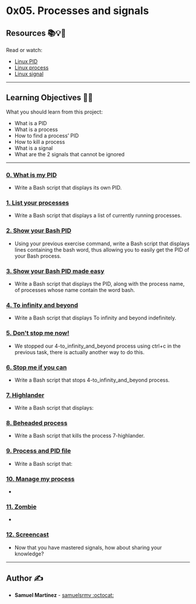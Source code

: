 # 0x05. Processes and signals

## Resources :books::bulb::rocket:
Read or watch:
* [Linux PID](https://intranet.hbtn.io/rltoken/FcpEdqz8hau7eEB0Pi8Ong)
* [Linux process](https://intranet.hbtn.io/rltoken/hX_t2YK0erLPbdTq0-uKwQ)
* [Linux signal](https://intranet.hbtn.io/rltoken/SojW4zvL8j1yaoa7_NM6rA)

---
## Learning Objectives :man_technologist:
What you should learn from this project:

* What is a PID
* What is a process
* How to find a process’ PID
* How to kill a process
* What is a signal
* What are the 2 signals that cannot be ignored

---

### [0. What is my PID](./0-what-is-my-pid)
* Write a Bash script that displays its own PID.


### [1. List your processes](./1-list_your_processes)
* Write a Bash script that displays a list of currently running processes.


### [2. Show your Bash PID](./2-show_your_bash_pid)
* Using your previous exercise command, write a Bash script that displays lines containing the bash word, thus allowing you to easily get the PID of your Bash process.


### [3. Show your Bash PID made easy](./3-show_your_bash_pid_made_easy)
* Write a Bash script that displays the PID, along with the process name, of processes whose name contain the word bash.


### [4. To infinity and beyond](./4-to_infinity_and_beyond)
* Write a Bash script that displays To infinity and beyond indefinitely. 


### [5. Don't stop me now!](./5-dont_stop_me_now)
* We stopped our 4-to_infinity_and_beyond process using ctrl+c in the previous task, there is actually another way to do this.


### [6. Stop me if you can](./6-stop_me_if_you_can)
* Write a Bash script that stops 4-to_infinity_and_beyond process.


### [7. Highlander](./7-highlander)
* Write a Bash script that displays: 


### [8. Beheaded process](./8-beheaded_process)
* Write a Bash script that kills the process 7-highlander.


### [9. Process and PID file](./100-process_and_pid_file)
* Write a Bash script that: 


### [10. Manage my process](./101-manage_my_process)
* 


### [11. Zombie](./102-zombie.c)
* 


### [12. Screencast](./103-screencast_unix_signal)
* Now that you have mastered signals, how about sharing your knowledge?

---

## Author :writing_hand:
* **Samuel Martínez** - [samuelsrmv :octocat:](https://github.com/samuelsrmv)